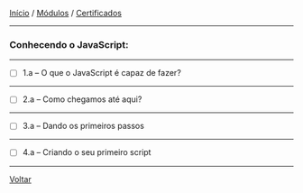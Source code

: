 [Início](https://github.com/Thalyalm/curso-javascript) / 
[Módulos](https://github.com/Thalyalm/curso-javascript/tree/master/modulos/readme.md) /
[Certificados](https://github.com/Thalyalm/curso-javascript/tree/master/certificados)

---

### Conhecendo o JavaScript:

---

- [ ] 1.a – O que o JavaScript é capaz de fazer?

---

- [ ] 2.a – Como chegamos até aqui?

---

- [ ] 3.a – Dando os primeiros passos

---

- [ ] 4.a – Criando o seu primeiro script

---

[Voltar](/modulos/readme.md)